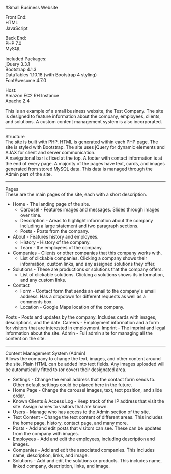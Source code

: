 #Small Business Website

Front End:<br>
HTML<br>
JavaScript<br>

Back End:<br>
PHP 7.0<br>
MySQL<br>

Included Packages:<br>
jQuery 3.3.1<br>
Bootstrap 4.1.3<br>
DataTables 1.10.18 (with Bootstrap 4 styling)<br>
FontAwesome 4.7.0<br>

Host: <br>
Amazon EC2 RH Instance<br>
Apache 2.4<br>

This is an example of a small business website, the Test Company. The site is designed to feature information about the company, employees, clients, and solutions. A custom content management system is also incorporated.<br>
<hr>
Structure<br>
The site is built with PHP. HTML is generated within each PHP page. 
The site is styled with Bootstrap. 
The site uses jQuery for dynamic elements and AJAX for client and server communication.
<br>
A navigational bar is fixed at the top. 
A footer with contact information is at the end of every page. 
A majority of the pages have text, cards, and images generated from stored MySQL data. 
This data is managed through the Admin part of the site.
<br>
<hr>
Pages<br>
These are the main pages of the site, each with a short description.
<ul>
    <li>
    Home - The landing page of the site.
    <ul>
        <li>Carousel - Features images and messages. Slides through images over time.</li>
        <li>Description - Areas to highlight information about the company including a large statement and two paragraph sections.</li>
        <li>Posts - Posts from the company.
    </ul>
    </li>
    <li>
    About - Features history and employees.
    <ul>
        <li>History - History of the company.</li>
        <li>Team - the employees of the company.</li>
    </ul>
    </li>
    <li>
    Companies - Clients or other companies that this company works with.
    <ul>
        <li>List of clickable companies. Clicking a company shows their information, custom links, and any assigned solutions they offer.</li>
    </ul>
    </li>
    <li>
    Solutions - These are productions or solutions that the company offers.
    <ul>
        <li>List of clickable solutions. Clicking a solutions shows its information, and any custom links.</li>
    </ul>
    </li>
    <li>
    Contact
    <ul>
        <li>Form - Contact form that sends an email to the company's email address. Has a dropdown for different requests as well as a comments box.</li>
        <li>Location - Google Maps location of the company.
    </ul>
</ul>
Posts - Posts and updates by the company. Includes cards with images, descriptions, and the date.
Careers - Employment information and a form for visitors that are interested in employment.
Imprint - The imprint and legal information about the site.
Admin - Full admin site for managing all the content on the site. 
<br>
<hr>
Content Management System (Admin)<br>
Allows the company to change the text, images, and other content around the site. Plain HTML can be added into text fields. Any images uploaded will be automatically fitted to (or cover) their designated area.
<ul>
    <li>Settings - Change the email address that the contact form sends to. Other default settings could be placed here in the future.</li>
    <li>Home Page - Change the carousel images, text, text position, and slide order.</li>
    <li>Known Clients & Access Log - Keep track of the IP address that visit the site. Assign names to visitors that are known.</li>
    <li>Users - Manage who has access to the Admin section of the site. </li>
    <li>Text Content - Change the text content of different areas. This includes the home page, history, contact page, and many more.</li>
    <li>Posts - Add and edit posts that visitors can see. These can be updates from the company with images.</li>
    <li>Employees - Add and edit the employees, including description and images.</li>
    <li>Companies - Add and edit the associated companies. This includes name, description, links, and image.</li>
    <li>Solutions - Add and edit the solutions or products. This includes name, linked company, description, links, and image.</li>
</ul>
   
    

